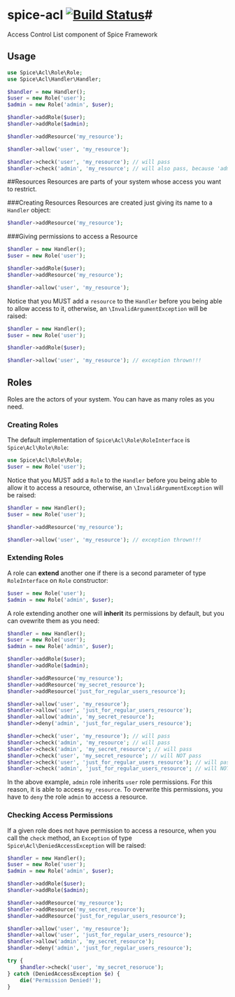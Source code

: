 # spice-acl [![Build Status](https://travis-ci.org/henriquejpb/spice-acl.png?branch=master)](https://travis-ci.org/henriquejpb/spice-acl)#

Access Control List component of Spice Framework

## Usage

```php
use Spice\Acl\Role\Role;
use Spice\Acl\Handler\Handler;

$handler = new Handler();
$user = new Role('user');
$admin = new Role('admin', $user);

$handler->addRole($user);
$handler->addRole($admin);

$handler->addResource('my_resource');

$handler->allow('user', 'my_resource');

$handler->check('user', 'my_resource'); // will pass
$handler->check('admin', 'my_resource'; // will also pass, because 'admin' role extends 'user' role
```

##Resources
Resources are parts of your system whose access you want to restrict.

###Creating Resources
Resources are created just giving its name to a `Handler` object:

```php
$handler->addResource('my_resource');
```

###Giving permissions to access a Resource

```php
$handler = new Handler();
$user = new Role('user');

$handler->addRole($user);
$handler->addResource('my_resource');

$handler->allow('user', 'my_resource');
```

Notice that you MUST add a `resource` to the `Handler` before you being able to allow access to it, 
otherwise, an `\InvalidArgumentException` will be raised:
```php
$handler = new Handler();
$user = new Role('user');

$handler->addRole($user);

$handler->allow('user', 'my_resource'); // exception thrown!!!
```

## Roles
Roles are the actors of your system. You can have as many roles as you need.

### Creating Roles
The default implementation of `Spice\Acl\Role\RoleInterface` is `Spice\Acl\Role\Role`:

```php
use Spice\Acl\Role\Role;
$user = new Role('user');
```

Notice that you MUST add a `Role` to the `Handler` before you being able to allow it to access a resource, 
otherwise, an `\InvalidArgumentException` will be raised:
```php
$handler = new Handler();
$user = new Role('user');

$handler->addResource('my_resource');

$handler->allow('user', 'my_resource'); // exception thrown!!!
```

### Extending Roles
A role can **extend** another one if there is a second parameter of type `RoleInterface` on `Role` constructor:

```php
$user = new Role('user');
$admin = new Role('admin', $user);
```

A role extending another one will **inherit** its permissions by default, 
but you can ovewrite them as you need:

```php
$handler = new Handler();
$user = new Role('user');
$admin = new Role('admin', $user);

$handler->addRole($user);
$handler->addRole($admin);

$handler->addResource('my_resource');
$handler->addResource('my_secret_resource');
$handler->addResource('just_for_regular_users_resource');

$handler->allow('user', 'my_resource');
$handler->allow('user', 'just_for_regular_users_resource');
$handler->allow('admin', 'my_secret_resource');
$handler->deny('admin', 'just_for_regular_users_resource');

$handler->check('user', 'my_resource'); // will pass
$handler->check('admin', 'my_resource'; // will pass
$handler->check('admin', 'my_secret_resource'; // will pass
$handler->check('user', 'my_secret_resource'; // will NOT pass
$handler->check('user', 'just_for_regular_users_resource'); // will pass
$handler->check('admin', 'just_for_regular_users_resource'; // will NOT pass
```

In the above example, `admin` role inherits `user` role permissions. 
For this reason, it is able to access `my_resource`. To overwrite this permissions, you have to `deny` 
the role `admin` to access a resource.

### Checking Access Permissions
If a given role does not have permission to access a resource, when you call the `check` method, 
an `Exception` of type `Spice\Acl\DeniedAccessException` will be raised:

```php
$handler = new Handler();
$user = new Role('user');
$admin = new Role('admin', $user);

$handler->addRole($user);
$handler->addRole($admin);

$handler->addResource('my_resource');
$handler->addResource('my_secret_resource');
$handler->addResource('just_for_regular_users_resource');

$handler->allow('user', 'my_resource');
$handler->allow('user', 'just_for_regular_users_resource');
$handler->allow('admin', 'my_secret_resource');
$handler->deny('admin', 'just_for_regular_users_resource');

try {
	$handler->check('user', 'my_secret_resoruce');
} catch (DeniedAccessException $e) {
    die('Permission Denied!');
}
```
